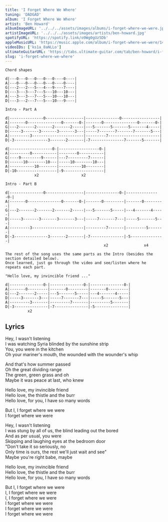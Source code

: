```yaml
---
title: 'I Forget Where We Where'
tuning: 'DADGAD'
album: 'I Forget Where We Where'
artist: 'Ben Howard'
albumImageURL: '../../../assets/images/albums/i-forget-where-we-were.jpg'
artistImageURL: '../../../assets/images/artists/ben-howard.jpg'
spotifyURL: 'https://spotify.link/o9Wg0gUz5Db'
appleMusicURL: 'https://music.apple.com/album/i-forget-where-we-were/1440821129?i=1440821135&l'
videoIDs: ['ks1a_8aNLLo']
ultimateGuitarURL: 'https://tabs.ultimate-guitar.com/tab/ben-howard/i-forget-where-we-were-tabs-1720659'
slug: 'i-forget-where-we-where'
---
```


```
Chord shapes

d|---0---0---0---0---0----0----|
A|---0---0---0---0---0----0----|
G|---2---2---5---4---9----7----|
D|---3---3---7---5---10---10---|
A|---3---3---7---5---10---10---|
D|---3---2---7---5---10---9----|

Intro - Part A

d|---------------0-----------------|---------------0-----------------|
A|-------0---------------0-------0-|-------0---------------0-------0-|
G|---2-------2-------2-------2-----|---5-------5-------5-------4-----|
D|-----3-------3-------3-------3---|-----7-------7-------7-------5---|
A|---------3-----------------------|---------7-----------------------|
D|-3---------------3-------2-------|-7---------------7-------5-------|

d|-------------------0-|------------------0-|
A|---------0-----------|--------0-----------|
G|----9---------9------|---7---------7------|
D|------10--------10---|-----10--------10---|
A|-----------10--------|----------10--------|
D|-10------------------|-9------------------|
             x2                   x2

Intro - Part B

d|---------------0-----------------|---------------0-|---------------0-|
A|-------0---------------0-------0-|-------0---------|-------0---------|
G|---2-------2-------2-------2-----|---5-------5-----|---4-------4-----|
D|-----3-------3-------3-------3---|-----7-------7---|-----5-------5---|
A|---------3-----------------------|---------7-------|---------5-------|
D|-3---------------3-------2-------|-7---------------|-5---------------|
                                            x2                x4

The rest of the song uses the same parts as the Intro (besides the section detailed below).
Once learned, just go through the video and see/listen where he repeats each part.

"Hello love, my invincible friend ..."

d|---------------0-|---------------0-|---------------0-|
A|-------0---------|-------0---------|-------0---------|
G|---2-------2-----|---5-------5-----|---4-------4-----|
D|-----3-------3---|-----7-------7---|-----5-------5---|
A|---------3-------|---------7-------|---------5-------|
D|-3---------------|-7---------------|-5---------------|
          x2
```

## Lyrics

Hey, I wasn't listening  
I was watching Syria blinded by the sunshine strip  
You, you were in the kitchen  
Oh your mariner's mouth, the wounded with the wounder's whip

And that's how summer passed  
Oh the great dividing range  
The green, green grass and oh  
Maybe it was peace at last, who knew

Hello love, my invincible friend  
Hello love, the thistle and the burr  
Hello love, for you, I have so many words

But I, I forget where we were  
I forget where we were

Hey, I wasn't listening  
I was stung by all of us, the blind leading out the bored  
And as per usual, you were  
Skipping and laughing eyes at the bedroom door  
"Don't take it so seriously, no  
Only time is ours, the rest we'll just wait and see"  
Maybe you're right babe, maybe

Hello love, my invincible friend  
Hello love, the thistle and the burr  
Hello love, for you, I have so many words

But I, I forget where we were  
I, I forget where we were  
I, I forget where we were  
I forget where we were  
I forget where we were  
I forget where we were
